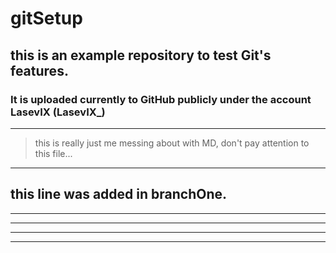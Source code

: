 # gitSetup
## this is an example repository to test Git's features.
### It is uploaded currently to GitHub publicly under the account LasevIX (LasevIX_)
---
>this is really just me messing about with MD, don't pay attention to this file...
---
**this line was added in branchOne.**
---
---
---
---
---
